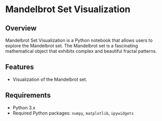 # Mandelbrot Set Visualization

## Overview

Mandelbrot Set Visualization is a Python notebook that allows users to explore the Mandelbrot set. The Mandelbrot set is a fascinating mathematical object that exhibits complex and beautiful fractal patterns.

## Features

- Visualization of the Mandelbrot set.

## Requirements

- Python 3.x
- Required Python packages: `numpy`, `matplotlib`, `ipywidgets`


